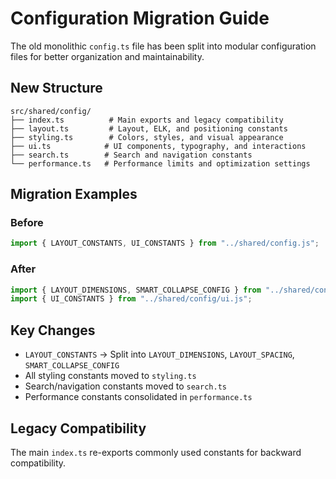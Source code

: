 # Configuration Migration Guide

The old monolithic `config.ts` file has been split into modular configuration files for better organization and maintainability.

## New Structure

```
src/shared/config/
├── index.ts          # Main exports and legacy compatibility
├── layout.ts         # Layout, ELK, and positioning constants
├── styling.ts        # Colors, styles, and visual appearance
├── ui.ts            # UI components, typography, and interactions
├── search.ts        # Search and navigation constants
└── performance.ts   # Performance limits and optimization settings
```

## Migration Examples

### Before
```typescript
import { LAYOUT_CONSTANTS, UI_CONSTANTS } from "../shared/config.js";
```

### After
```typescript
import { LAYOUT_DIMENSIONS, SMART_COLLAPSE_CONFIG } from "../shared/config/layout.js";
import { UI_CONSTANTS } from "../shared/config/ui.js";
```

## Key Changes

- `LAYOUT_CONSTANTS` → Split into `LAYOUT_DIMENSIONS`, `LAYOUT_SPACING`, `SMART_COLLAPSE_CONFIG`
- All styling constants moved to `styling.ts`
- Search/navigation constants moved to `search.ts`
- Performance constants consolidated in `performance.ts`

## Legacy Compatibility

The main `index.ts` re-exports commonly used constants for backward compatibility.
